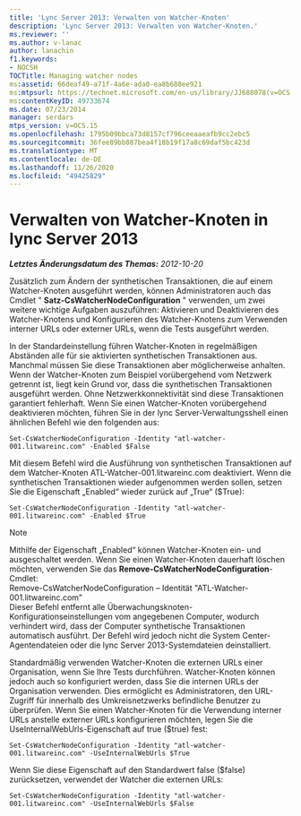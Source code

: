 ```yaml
---
title: 'Lync Server 2013: Verwalten von Watcher-Knoten'
description: 'Lync Server 2013: Verwalten von Watcher-Knoten.'
ms.reviewer: ''
ms.author: v-lanac
author: lanachin
f1.keywords:
- NOCSH
TOCTitle: Managing watcher nodes
ms:assetid: 66deaf49-a71f-4a6e-ada0-ea8b688ee921
ms:mtpsurl: https://technet.microsoft.com/en-us/library/JJ688078(v=OCS.15)
ms:contentKeyID: 49733674
ms.date: 07/23/2014
manager: serdars
mtps_version: v=OCS.15
ms.openlocfilehash: 1795b09bbca73d8157cf796ceeaaeafb9cc2ebc5
ms.sourcegitcommit: 36fee89bb887bea4f18b19f17a8c69daf5bc423d
ms.translationtype: MT
ms.contentlocale: de-DE
ms.lasthandoff: 11/26/2020
ms.locfileid: "49425829"
---
```

# <a name="managing-watcher-nodes-in-lync-server-2013"></a>Verwalten von Watcher-Knoten in lync Server 2013

<div data-xmlns="http://www.w3.org/1999/xhtml">

<div class="topic" data-xmlns="http://www.w3.org/1999/xhtml" data-msxsl="urn:schemas-microsoft-com:xslt" data-cs="https://msdn.microsoft.com/">

<div data-asp="https://msdn2.microsoft.com/asp">



</div>

<div id="mainSection">

<div id="mainBody">

<span> </span>

_**Letztes Änderungsdatum des Themas:** 2012-10-20_

Zusätzlich zum Ändern der synthetischen Transaktionen, die auf einem Watcher-Knoten ausgeführt werden, können Administratoren auch das Cmdlet " **Satz-CsWatcherNodeConfiguration** " verwenden, um zwei weitere wichtige Aufgaben auszuführen: Aktivieren und Deaktivieren des Watcher-Knotens und Konfigurieren des Watcher-Knotens zum Verwenden interner URLs oder externer URLs, wenn die Tests ausgeführt werden.

In der Standardeinstellung führen Watcher-Knoten in regelmäßigen Abständen alle für sie aktivierten synthetischen Transaktionen aus. Manchmal müssen Sie diese Transaktionen aber möglicherweise anhalten. Wenn der Watcher-Knoten zum Beispiel vorübergehend vom Netzwerk getrennt ist, liegt kein Grund vor, dass die synthetischen Transaktionen ausgeführt werden. Ohne Netzwerkkonnektivität sind diese Transaktionen garantiert fehlerhaft. Wenn Sie einen Watcher-Knoten vorübergehend deaktivieren möchten, führen Sie in der lync Server-Verwaltungsshell einen ähnlichen Befehl wie den folgenden aus:

    Set-CsWatcherNodeConfiguration -Identity "atl-watcher-001.litwareinc.com" -Enabled $False

Mit diesem Befehl wird die Ausführung von synthetischen Transaktionen auf dem Watcher-Knoten ATL-Watcher-001.litwareinc.com deaktiviert. Wenn die synthetischen Transaktionen wieder aufgenommen werden sollen, setzen Sie die Eigenschaft „Enabled“ wieder zurück auf „True“ ($True):

    Set-CsWatcherNodeConfiguration -Identity "atl-watcher-001.litwareinc.com" -Enabled $True

<div>


> [!NOTE]  
> Mithilfe der Eigenschaft „Enabled“ können Watcher-Knoten ein- und ausgeschaltet werden. Wenn Sie einen Watcher-Knoten dauerhaft löschen möchten, verwenden Sie das <STRONG>Remove-CsWatcherNodeConfiguration</STRONG>-Cmdlet:<BR>Remove-CsWatcherNodeConfiguration – Identität "ATL-Watcher-001.litwareinc.com"<BR>Dieser Befehl entfernt alle Überwachungsknoten-Konfigurationseinstellungen vom angegebenen Computer, wodurch verhindert wird, dass der Computer synthetische Transaktionen automatisch ausführt. Der Befehl wird jedoch nicht die System Center-Agentendateien oder die lync Server 2013-Systemdateien deinstalliert.



</div>

Standardmäßig verwenden Watcher-Knoten die externen URLs einer Organisation, wenn Sie Ihre Tests durchführen. Watcher-Knoten können jedoch auch so konfiguriert werden, dass Sie die internen URLs der Organisation verwenden. Dies ermöglicht es Administratoren, den URL-Zugriff für innerhalb des Umkreisnetzwerks befindliche Benutzer zu überprüfen. Wenn Sie einen Watcher-Knoten für die Verwendung interner URLs anstelle externer URLs konfigurieren möchten, legen Sie die UseInternalWebUrls-Eigenschaft auf true ($true) fest:

    Set-CsWatcherNodeConfiguration -Identity "atl-watcher-001.litwareinc.com" -UseInternalWebUrls $True

Wenn Sie diese Eigenschaft auf den Standardwert false ($false) zurücksetzen, verwendet der Watcher die externen URLs:

    Set-CsWatcherNodeConfiguration -Identity "atl-watcher-001.litwareinc.com" -UseInternalWebUrls $False

</div>

<span> </span>

</div>

</div>

</div>

